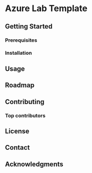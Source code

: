 # Azure Lab Template

## Getting Started

### Prerequisites

### Installation

## Usage

## Roadmap

## Contributing

### Top contributors

## License

## Contact

## Acknowledgments
